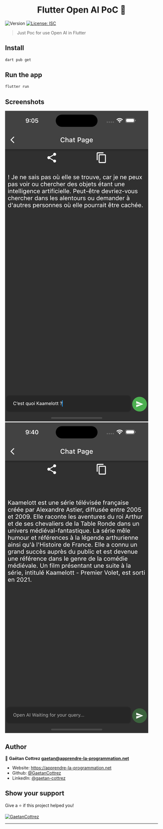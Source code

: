 <h1 align="center">Flutter Open AI PoC 👋</h1>
<p>
  <img alt="Version" src="https://img.shields.io/badge/version-1.0.0-blue.svg?cacheSeconds=2592000" />
  <a href="#" target="_blank">
    <img alt="License: ISC" src="https://img.shields.io/badge/License-ISC-yellow.svg" />
  </a>
</p>

> Just Poc for use Open AI in Flutter

## Install

```sh
dart pub get
```

## Run the app

```sh
flutter run
```

## Screenshots

![simulator-screen-1.png](https://github.com/GaetanCottrez/flutter-open-ai/blob/master/screen/simulator-screen-1.png?raw=true)
![simulator-screen-2.png](https://github.com/GaetanCottrez/flutter-open-ai/blob/master/screen/simulator-screen-2.png?raw=true)

## Author

👤 **Gaëtan Cottrez <gaetan@apprendre-la-programmation.net>**

* Website: https://apprendre-la-programmation.net
* Github: [@GaetanCottrez](https://github.com/GaetanCottrez)
* LinkedIn: [@gaetan-cottrez](https://linkedin.com/in/gaetan-cottrez)

## Show your support

Give a ⭐️ if this project helped you!

<a href="https://www.buymeacoffee.com/GaetanCottrez"> <img src="https://cdn.buymeacoffee.com/buttons/v2/default-yellow.png" height="50" width="210" alt="GaetanCottrez" /></a>

***

